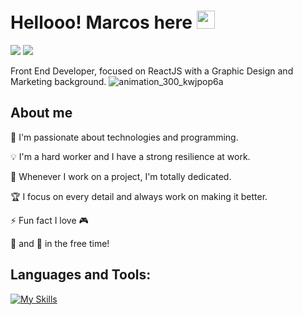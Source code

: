 # Hellooo! Marcos here <img src="https://raw.githubusercontent.com/MartinHeinz/MartinHeinz/master/wave.gif" width="29px"> 

 <a href = "mailto:mvsouza7@gmail.com"><img src="https://img.shields.io/badge/-Gmail-%23333?style=for-the-badge&logo=gmail&logoColor=red" target="_blank"></a>
 <a href="https://www.linkedin.com/in/mvnulman" target="_blank"><img src="https://img.shields.io/badge/-LinkedIn-%230077B5?style=for-the-badge&logo=linkedin&logoColor=white" target="_blank"></a> 

Front End Developer, focused on ReactJS with a Graphic Design and Marketing background.
![animation_300_kwjpop6a](https://user-images.githubusercontent.com/63374582/143785328-eb847f64-6766-4269-811e-9d65bcce1e17.gif)

## About me

🚀 I'm passionate about technologies and programming.  <br>

💡 I'm a hard worker and I have a strong resilience at work.  <br>

🎯 Whenever I work on a project, I'm totally dedicated.  <br>

🏆 I focus on every detail and always work on making it better.  <br>

⚡ Fun fact I love 🎮

🎸 and 📸 in the free time! 

## Languages and Tools: 
[![My Skills](https://skillicons.dev/icons?i=html,css,js,react,nodejs,git,figma,ps,ai )](https://skillicons.dev)

